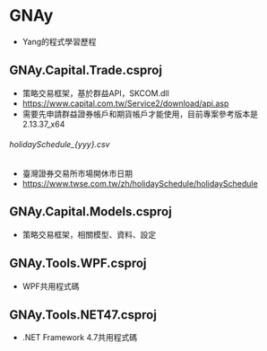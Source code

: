# GNAy
* Yang的程式學習歷程

## GNAy.Capital.Trade.csproj
* 策略交易框架，基於群益API，SKCOM.dll
* https://www.capital.com.tw/Service2/download/api.asp
* 需要先申請群益證券帳戶和期貨帳戶才能使用，目前專案參考版本是2.13.37_x64

###### holidaySchedule_{yyy}.csv
* 臺灣證券交易所市場開休市日期
* https://www.twse.com.tw/zh/holidaySchedule/holidaySchedule

## GNAy.Capital.Models.csproj
* 策略交易框架，相關模型、資料、設定

## GNAy.Tools.WPF.csproj
* WPF共用程式碼

## GNAy.Tools.NET47.csproj
* .NET Framework 4.7共用程式碼

